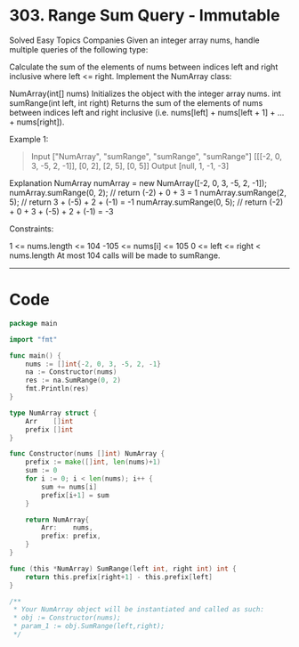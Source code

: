 # 303. Range Sum Query - Immutable
Solved
Easy
Topics
Companies
Given an integer array nums, handle multiple queries of the following type:

Calculate the sum of the elements of nums between indices left and right inclusive where left <= right.
Implement the NumArray class:

NumArray(int[] nums) Initializes the object with the integer array nums.
int sumRange(int left, int right) Returns the sum of the elements of nums between indices left and right inclusive (i.e. nums[left] + nums[left + 1] + ... + nums[right]).


Example 1:
> Input
["NumArray", "sumRange", "sumRange", "sumRange"]
[[[-2, 0, 3, -5, 2, -1]], [0, 2], [2, 5], [0, 5]]
Output
[null, 1, -1, -3]

Explanation
NumArray numArray = new NumArray([-2, 0, 3, -5, 2, -1]);
numArray.sumRange(0, 2); // return (-2) + 0 + 3 = 1
numArray.sumRange(2, 5); // return 3 + (-5) + 2 + (-1) = -1
numArray.sumRange(0, 5); // return (-2) + 0 + 3 + (-5) + 2 + (-1) = -3
 

Constraints:

1 <= nums.length <= 104
-105 <= nums[i] <= 105
0 <= left <= right < nums.length
At most 104 calls will be made to sumRange.

---

# Code
```go
package main

import "fmt"

func main() {
	nums := []int{-2, 0, 3, -5, 2, -1}
	na := Constructor(nums)
	res := na.SumRange(0, 2)
	fmt.Println(res)
}

type NumArray struct {
	Arr    []int
	prefix []int
}

func Constructor(nums []int) NumArray {
	prefix := make([]int, len(nums)+1)
	sum := 0
	for i := 0; i < len(nums); i++ {
		sum += nums[i]
		prefix[i+1] = sum
	}

	return NumArray{
		Arr:    nums,
		prefix: prefix,
	}
}

func (this *NumArray) SumRange(left int, right int) int {
	return this.prefix[right+1] - this.prefix[left]
}

/**
 * Your NumArray object will be instantiated and called as such:
 * obj := Constructor(nums);
 * param_1 := obj.SumRange(left,right);
 */
```